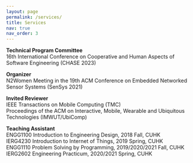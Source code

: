 ```yaml
---
layout: page
permalink: /services/
title: Services
nav: true
nav_order: 3
---
```

**Technical Program Committee**\
16th International Conference on Cooperative and Human Aspects of Software Engineering (CHASE 2023)

**Organizer**\
N2Women Meeting in the 19th ACM Conference on Embedded Networked Sensor Systems (SenSys 2021)

**Invited Reviewer**\
IEEE Transactions on Mobile Computing (TMC)\
Proceedings of the ACM on Interactive, Mobile, Wearable and Ubiquitous Technologies (IMWUT/UbiComp)

**Teaching Assistant**\
ENGG1100 Introduction to Engineering Design, 2018 Fall, CUHK\
IERG4230 Introduction to Internet of Things, 2019 Spring, CUHK\
ENGG1110 Problem Solving by Programming, 2019/2020/2021 Fall, CUHK\
IERG2602 Engineering Practicum, 2020/2021 Spring, CUHK